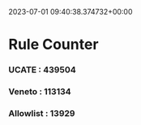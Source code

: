 2023-07-01 09:40:38.374732+00:00
# Rule Counter 
 ### UCATE : 439504

 ### Veneto : 113134

 ### Allowlist : 13929